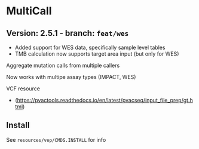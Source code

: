 # MultiCall

## Version: 2.5.1 - branch: `feat/wes`

- Added support for WES data, specifically sample level tables
- TMB calculation now supports target area input (but only for WES)

Aggregate mutation calls from multiple callers

Now works with multipe assay types (IMPACT, WES)

VCF resource
- (https://pvactools.readthedocs.io/en/latest/pvacseq/input_file_prep/gt.html)

## Install

See `resources/vep/CMDS.INSTALL` for info
